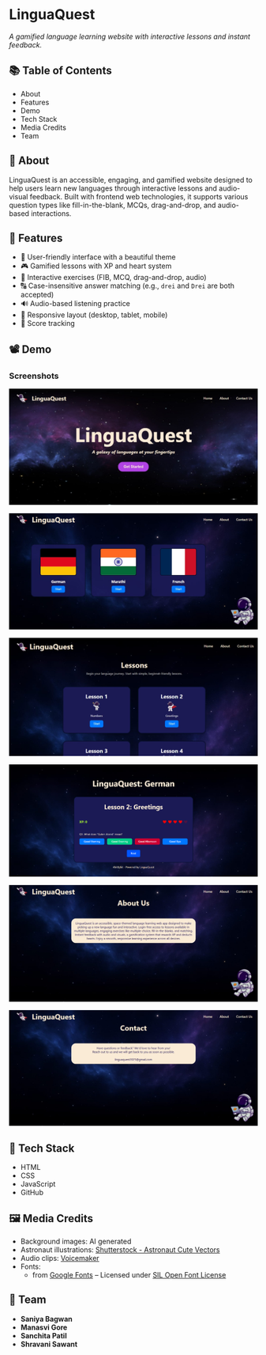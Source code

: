 


  #  LinguaQuest  
*A gamified language learning website with interactive lessons and instant feedback.*



## 📚 Table of Contents
- About
- Features
- Demo
- Tech Stack
- Media Credits
- Team



## 📖 About  
LinguaQuest is an accessible, engaging, and gamified website designed to help users learn new languages through interactive lessons and audio-visual feedback. Built with frontend web technologies, it supports various question types like fill-in-the-blank, MCQs, drag-and-drop, and audio-based interactions.



## 🚀 Features
- 👤 User-friendly interface with a beautiful theme  
- 🎮 Gamified lessons with XP and heart system  
- 🧩 Interactive exercises (FIB, MCQ, drag-and-drop, audio)  
- 🔠 Case-insensitive answer matching (e.g., `drei` and `Drei` are both accepted)  
- 🔊 Audio-based listening practice  
- 📱 Responsive layout (desktop, tablet, mobile)  
- 📝 Score tracking  



## 📽️ Demo  

### Screenshots  

![Homepage](Homepage.jpg)  

![Select_Language](language.jpg)  

![Lesson](lesson.jpg)  

![Questions](Questions.png)  

![About_Us](About.jpg)  

![Contact_Us](contact.jpg)



## 🧰 Tech Stack
- HTML  
- CSS  
- JavaScript  
- GitHub  



## 🖼️ Media Credits

- Background images: AI generated  
- Astronaut illustrations: [Shutterstock - Astronaut Cute Vectors](https://www.shutterstock.com/search/astronaut-cute-vector?dd_referrer=https%3A%2F%2Fwww.google.com%2F)  
- Audio clips: [Voicemaker](https://voicemaker.in/)  
- Fonts:
  -  from [Google Fonts](https://fonts.google.com/) – Licensed under [SIL Open Font License](https://scripts.sil.org/OFL)




## 👥 Team

- **Saniya Bagwan**  
- **Manasvi Gore**  
- **Sanchita Patil**  
- **Shravani Sawant**

